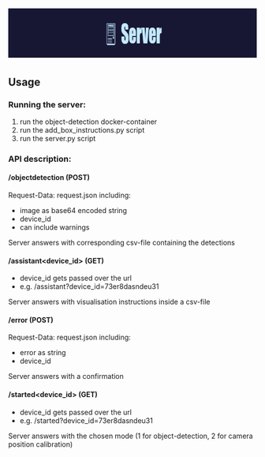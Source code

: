 # <img width="830" height="100" alt="🖥_Server" src="https://github.com/Dramiley/tud_obj-det/blob/main/server_banner.png" />

## Usage
### Running the server:
1. run the object-detection docker-container
2. run the add_box_instructions.py script
3. run the server.py script

### API description:
#### /objectdetection (POST)
Request-Data: request.json including:
- image as base64 encoded string
- device_id
- can include warnings

Server answers with corresponding csv-file containing the detections 

#### /assistant<device_id> (GET)
- device_id gets passed over the url
- e.g. /assistant?device_id=73er8dasndeu31

Server answers with visualisation instructions inside a csv-file

#### /error (POST)
Request-Data: request.json including:
- error as string
- device_id

Server answers with a confirmation

#### /started<device_id> (GET)
- device_id gets passed over the url
- e.g. /started?device_id=73er8dasndeu31

Server answers with the chosen mode (1 for object-detection, 2 for camera position calibration)
